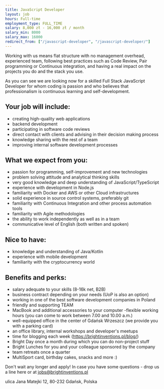 ```yaml
---
title: JavaScript Developer
layout: job
hours: Full-time
employment_type: FULL_TIME
salary: 8,000 zł - 16,000 zł / month
salary_min: 8000
salary_max: 16000
redirect_from: ["/javascript-developer", "/javascript-developer/"]
---
```


Working with us means flat structure with no management overhead, experienced team, following best practices such as Code Review, Pair programming or Continuous integration, and having a real impact on the projects you do and the stack you use. 

As you can see we are looking now for a skilled Full Stack JavaScript Developer for whom coding is passion and who believes that professionalism is continuous learning and self-development. 

## Your job will include:

- creating high-quality web applications 
- backend development 
- participating in software code reviews
- direct contact with clients and advising in their decision making process 
- knowledge sharing with the rest of a team
- improving internal software development processes

## What we expect from you:

- passion for programming, self-improvement and new technologies
- problem solving attitude and analytical thinking skills 
- very good knowledge and deep understanding of JavaScript/TypeScript
- experience with development in Node.js 
- familiarity with Docker and AWS or other Cloud infrastructures 
- solid experience in source control systems, preferably git
- familiarity with Continuous Integration and other process automation tools 
- familiarity with Agile methodologies 
- the ability to work independently as well as in a team 
- communicative level of English (both written and spoken) 

## Nice to have:

- knowledge and understanding of Java/Kotlin 
- experience with mobile development 
- familiarity with the cryptocurrency world 

## Benefits and perks:

- salary adequate to your skills (8-16k net, B2B)
- business contract depending on your needs (UoP is also an option)
- working in one of the best software development companies in Poland 
- friendly and supporting TEAM 
- MacBook and additional accessories to your computer 
-flexible working hours (you can come to work between 7.00 and 10.00 a.m.) 
- well-equipped office in the center of Gdańsk Wrzeszcz (we provide you with a parking card) 
- an office library, internal workshops and developer's meetups
- time for blogging each week (https://brightinventions.pl/blog/) &nbsp;
- Bright Day once a month during which you can do non-project stuff 
- Bright Lunches for you and your colleague sponsored by the company 
- team retreats once a quarter
- MultiSport card, birthday cakes, snacks and more :) 

Don't wait any longer and apply! In case you have some questions - drop us a line here or at jobs@brightinventions.pl 

ulica Jana Matejki 12, 80-232 Gdańsk, Polska
